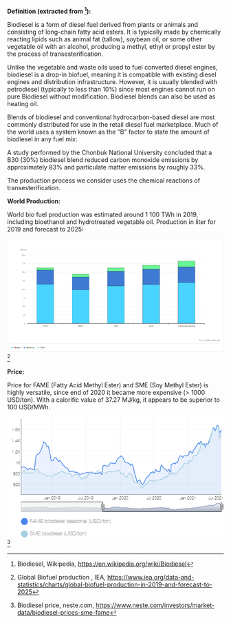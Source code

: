 **Definition (extracted from [^1]):**

Biodiesel is a form of diesel fuel derived from plants or animals and consisting of long-chain fatty acid esters. It is typically made by chemically reacting lipids such as animal fat (tallow), soybean oil, or some other vegetable oil with an alcohol, producing a methyl, ethyl or propyl ester by the process of transesterification.

Unlike the vegetable and waste oils used to fuel converted diesel engines, biodiesel is a drop-in biofuel, meaning it is compatible with existing diesel engines and distribution infrastructure. However, it is usually blended with petrodiesel (typically to less than 10%) since most engines cannot run on pure Biodiesel without modification. Biodiesel blends can also be used as heating oil.

Blends of biodiesel and conventional hydrocarbon-based diesel are most commonly distributed for use in the retail diesel fuel marketplace. Much of the world uses a system known as the "B" factor to state the amount of biodiesel in any fuel mix:

A study performed by the Chonbuk National University concluded that a B30 (30%) biodiesel blend reduced carbon monoxide emissions by approximately 83% and particulate matter emissions by roughly 33%.

The production process we consider uses the chemical reactions of transesterification.

**World Production:**

World bio fuel production was estimated around 1 100 TWh in 2019, including bioethanol and hydrotreated vegetable oil. Production in liter for 2019 and forecast to 2025:

![](biodiesel_production.PNG) [^2]

**Price:**

Price for FAME (Fatty Acid Methyl Ester) and SME (Soy Methyl Ester) is highly versatile, since end of 2020 it became more expensive (> 1000 USD/ton). With a calorific value of 37.27 MJ/kg, it appears to be superior to 100 USD/MWh. 

 ![](biodiesel_price.PNG) [^3]

[^1]: Biodiesel, Wikipedia, https://en.wikipedia.org/wiki/Biodiesel
[^2]: Global Biofuel production , IEA, https://www.iea.org/data-and-statistics/charts/global-biofuel-production-in-2019-and-forecast-to-2025
[^3]: Biodiesel price, neste.com, https://www.neste.com/investors/market-data/biodiesel-prices-sme-fame